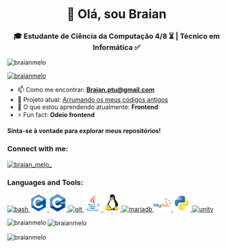 <h1 align="center">👋 Olá, sou Braian</h1>
<h3 align="center">🎓 Estudante de Ciência da Computação 4/8 ⏳ | Técnico em Informática ✅</h3>

<p align="left"> <img src="https://komarev.com/ghpvc/?username=braianmelo&label=Profile%20views&color=0e75b6&style=flat" alt="braianmelo" /> </p>

<p align="left"> <a href="https://github.com/ryo-ma/github-profile-trophy"><img src="https://github-profile-trophy.vercel.app/?username=braianmelo" alt="braianmelo" /></a> </p>

- 📫 Como me encontrar: **Braian.ptu@gmail.com**
- 💼 Projeto atual: [Arrumando os meus códigos antigos](https://github.com/BraianMelo/tic-tac-toe) 
- 🌱 O que estou aprendendo atualmente: **Frontend**
- ⚡ Fun fact: **Odeio frontend**

**Sinta-se à vontade para explorar meus repositórios!**

<h3 align="left">Connect with me:</h3>
<p align="left">
<a href="https://instagram.com/braian_melo_" target="blank"><img align="center" src="https://raw.githubusercontent.com/rahuldkjain/github-profile-readme-generator/master/src/images/icons/Social/instagram.svg" alt="braian_melo_" height="30" width="40" /></a>
</p>

<h3 align="left">Languages and Tools:</h3>
<p align="left"> <a href="https://www.gnu.org/software/bash/" target="_blank" rel="noreferrer"> <img src="https://www.vectorlogo.zone/logos/gnu_bash/gnu_bash-icon.svg" alt="bash" width="40" height="40"/> </a> <a href="https://www.cprogramming.com/" target="_blank" rel="noreferrer"> <img src="https://raw.githubusercontent.com/devicons/devicon/master/icons/c/c-original.svg" alt="c" width="40" height="40"/> </a> <a href="https://www.w3schools.com/cpp/" target="_blank" rel="noreferrer"> <img src="https://raw.githubusercontent.com/devicons/devicon/master/icons/cplusplus/cplusplus-original.svg" alt="cplusplus" width="40" height="40"/> </a> <a href="https://git-scm.com/" target="_blank" rel="noreferrer"> <img src="https://www.vectorlogo.zone/logos/git-scm/git-scm-icon.svg" alt="git" width="40" height="40"/> </a> <a href="https://www.java.com" target="_blank" rel="noreferrer"> <img src="https://raw.githubusercontent.com/devicons/devicon/master/icons/java/java-original.svg" alt="java" width="40" height="40"/> </a> <a href="https://www.linux.org/" target="_blank" rel="noreferrer"> <img src="https://raw.githubusercontent.com/devicons/devicon/master/icons/linux/linux-original.svg" alt="linux" width="40" height="40"/> </a> <a href="https://mariadb.org/" target="_blank" rel="noreferrer"> <img src="https://www.vectorlogo.zone/logos/mariadb/mariadb-icon.svg" alt="mariadb" width="40" height="40"/> </a> <a href="https://www.mysql.com/" target="_blank" rel="noreferrer"> <img src="https://raw.githubusercontent.com/devicons/devicon/master/icons/mysql/mysql-original-wordmark.svg" alt="mysql" width="40" height="40"/> </a> <a href="https://www.python.org" target="_blank" rel="noreferrer"> <img src="https://raw.githubusercontent.com/devicons/devicon/master/icons/python/python-original.svg" alt="python" width="40" height="40"/> </a> <a href="https://unity.com/" target="_blank" rel="noreferrer"> <img src="https://www.vectorlogo.zone/logos/unity3d/unity3d-icon.svg" alt="unity" width="40" height="40"/> </a> </p>

<p><img align="left" src="https://github-readme-stats.vercel.app/api/top-langs?username=braianmelo&show_icons=true&locale=en&layout=compact" alt="braianmelo" /></p>

<p>&nbsp;<img align="center" src="https://github-readme-stats.vercel.app/api?username=braianmelo&show_icons=true&locale=en" alt="braianmelo" /></p>

<p><img align="center" src="https://github-readme-streak-stats.herokuapp.com/?user=braianmelo&" alt="braianmelo" /></p>
